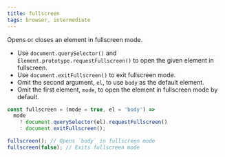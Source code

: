 ```yaml
---
title: fullscreen
tags: browser, intermediate
---
```


Opens or closes an element in fullscreen mode.

- Use `document.querySelector()` and `Element.prototype.requestFullscreen()` to open the given element in fullscreen.
- Use `document.exitFullscreen()` to exit fullscreen mode.
- Omit the second argument, `el`, to use `body` as the default element.
- Omit the first element, `mode`, to open the element in fullscreen mode by default.

```js
const fullscreen = (mode = true, el = 'body') =>
  mode
    ? document.querySelector(el).requestFullscreen()
    : document.exitFullscreen();
```

```js
fullscreen(); // Opens `body` in fullscreen mode
fullscreen(false); // Exits fullscreen mode
```
